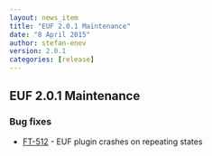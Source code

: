 ```yaml
---
layout: news_item
title: "EUF 2.0.1 Maintenance"
date: "8 April 2015"
author: stefan-enev
version: 2.0.1
categories: [release]
---
```


## EUF 2.0.1 Maintenance

### Bug fixes

* [FT-512](https://jira.ontotext.com/browse/FT-512) - EUF plugin crashes on repeating states
